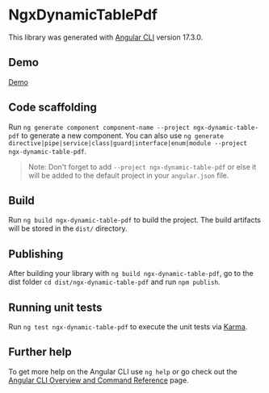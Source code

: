 # NgxDynamicTablePdf

This library was generated with [Angular CLI](https://github.com/angular/angular-cli) version 17.3.0.

## Demo
[Demo](https://nxt-codes.github.io/ngx-dynamic-table-pdf/)

## Code scaffolding

Run `ng generate component component-name --project ngx-dynamic-table-pdf` to generate a new component. You can also use `ng generate directive|pipe|service|class|guard|interface|enum|module --project ngx-dynamic-table-pdf`.
> Note: Don't forget to add `--project ngx-dynamic-table-pdf` or else it will be added to the default project in your `angular.json` file. 

## Build

Run `ng build ngx-dynamic-table-pdf` to build the project. The build artifacts will be stored in the `dist/` directory.

## Publishing

After building your library with `ng build ngx-dynamic-table-pdf`, go to the dist folder `cd dist/ngx-dynamic-table-pdf` and run `npm publish`.

## Running unit tests

Run `ng test ngx-dynamic-table-pdf` to execute the unit tests via [Karma](https://karma-runner.github.io).

## Further help

To get more help on the Angular CLI use `ng help` or go check out the [Angular CLI Overview and Command Reference](https://angular.io/cli) page.
